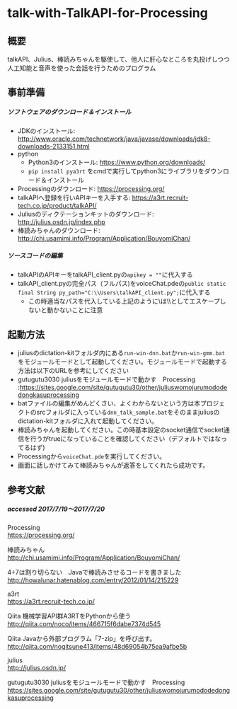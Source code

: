 # talk-with-TalkAPI-for-Processing

## 概要

talkAPI、Julius、棒読みちゃんを駆使して、他人に肝心なところを丸投げしつつ人工知能と音声を使った会話を行うためのプログラム

## 事前準備

##### ソフトウェアのダウンロード＆インストール
- JDKのインストール:  http://www.oracle.com/technetwork/java/javase/downloads/jdk8-downloads-2133151.html
- python
  -   Python3のインストール:  https://www.python.org/downloads/
  -  `pip install pya3rt` をcmdで実行してpython3にライブラリをダウンロード＆インストール
- Processingのダウンロード:  https://processing.org/
- talkAPIへ登録を行いAPIキーを入手する:  https://a3rt.recruit-tech.co.jp/product/talkAPI/
- Juliusのディクテーションキットのダウンロード:  http://julius.osdn.jp/index.php
- 棒読みちゃんのダウンロード:  http://chi.usamimi.info/Program/Application/BouyomiChan/

##### ソースコードの編集
- talkAPIのAPIキーをtalkAPI_client.pyの`apikey = ""`に代入する
- talkAPI_client.pyの完全パス（フルパス)をvoiceChat.pdeの`public static final String py_path="C:\\Users\talkAPI_client.py";`に代入する  
  - この時適当なパスを代入している上記のように\は\\\としてエスケープしないと動かないことに注意 

## 起動方法
- juliusのdictation-kitフォルダ内にある`run-win-dnn.bat`か`run-win-gmm.bat`をモジュールモードとして起動してください。モジュールモードで起動する方法は以下のURLを参考にしてください
 - gutugutu3030 juliusをモジュールモードで動かす　Processing  :https://sites.google.com/site/gutugutu30/other/juliuswomojurumododedongkasuprocessing
 - batファイルの編集がめんどくさい、よくわからないという方は本プロジェクトのsrcフォルダに入っている`dnn_talk_sample.bat`をそのままjuliusのdictation-kitフォルダに入れて起動してください。
 - 棒読みちゃんを起動してください。この時基本設定のsocket通信でsocket通信を行うがtrueになっていることを確認してください（デフォルトではなってるはず)
 - Processingから`voiceChat.pde`を実行してください。
 - 画面に話しかけてみて棒読みちゃんが返答をしてくれたら成功です。 

## 参考文献  
#####  accessed 2017/7/19～2017/7/20


Processing  
https://processing.org/

棒読みちゃん  
http://chi.usamimi.info/Program/Application/BouyomiChan/

4÷7は割り切らない　Javaで棒読みさせるコードを書きました  
http://howalunar.hatenablog.com/entry/2012/01/14/215229

a3rt  
https://a3rt.recruit-tech.co.jp/

Qiita 機械学習API群A3RTをPythonから使う  
http://qiita.com/noco/items/466715f6dabe7374d545

Qiita Javaから外部プログラム「7-zip」を呼び出す。  
http://qiita.com/nogitsune413/items/48d69054b75ea9afbe5b

julius  
http://julius.osdn.jp/

gutugutu3030 juliusをモジュールモードで動かす　Processing  
https://sites.google.com/site/gutugutu30/other/juliuswomojurumododedongkasuprocessing
